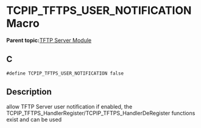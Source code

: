 # TCPIP\_TFTPS\_USER\_NOTIFICATION Macro

**Parent topic:**[TFTP Server Module](GUID-D76DC993-4CD3-4C65-92DB-14DEAB57BB27.md)

## C

```
#define TCPIP_TFTPS_USER_NOTIFICATION false
```

## Description

allow TFTP Server user notification if enabled, the TCPIP\_TFTPS\_HandlerRegister/TCPIP\_TFTPS\_HandlerDeRegister functions exist and can be used

